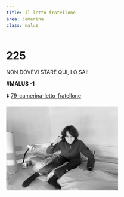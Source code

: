 ```yaml
---
title: il letto fratellone
area: camerina
class: malus
---
```

# 225
NON DOVEVI STARE QUI, LO SAI!

**#MALUS -1**

⬇️ [79-camerina-letto_fratellone](79-camerina-letto_fratellone.md)

![foto_149](_assets/preview/foto_149.jpg)